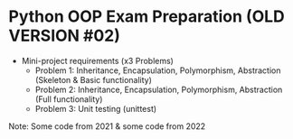 # Python OOP Exam Preparation (OLD VERSION #02)
- Mini-project requirements (x3 Problems)
    - Problem 1: Inheritance, Encapsulation, Polymorphism, Abstraction (Skeleton & Basic functionality)
    - Problem 2: Inheritance, Encapsulation, Polymorphism, Abstraction (Full functionality)
    - Problem 3: Unit testing (unittest)

Note: Some code from 2021 & some code from 2022
